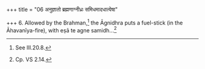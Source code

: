 +++
title = "06 अनुज्ञातो ब्रह्मणाग्नीध्रः समिधमादधात्येषा"

+++
6. Allowed by the Brahman,[^1] the Āgnidhra puts a fuel-stick (in the Āhavanīya-fire), with eṣā te agne samidh...[^2]  

[^1]: See III.20.8.  

[^2]: Cp. VS 2.14.  
